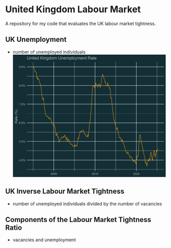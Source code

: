# United Kingdom Labour Market
A repository for my code that evaluates the UK  labour market tightness.

## UK Unemployment 
- number of unemployed individuals
![UnemploymentRate](uk_ump_rate_v0.1.png)

## UK Inverse Labour Market Tightness
- number of unemployed individuals divided by the number of vacancies


## Components of the Labour Market Tightness Ratio
- vacancies and unemployment
